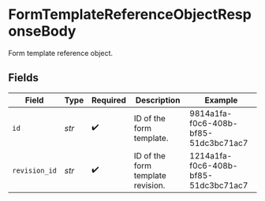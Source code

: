 # FormTemplateReferenceObjectResponseBody

Form template reference object.


## Fields

| Field                                | Type                                 | Required                             | Description                          | Example                              |
| ------------------------------------ | ------------------------------------ | ------------------------------------ | ------------------------------------ | ------------------------------------ |
| `id`                                 | *str*                                | :heavy_check_mark:                   | ID of the form template.             | 9814a1fa-f0c6-408b-bf85-51dc3bc71ac7 |
| `revision_id`                        | *str*                                | :heavy_check_mark:                   | ID of the form template revision.    | 1214a1fa-f0c6-408b-bf85-51dc3bc71ac7 |